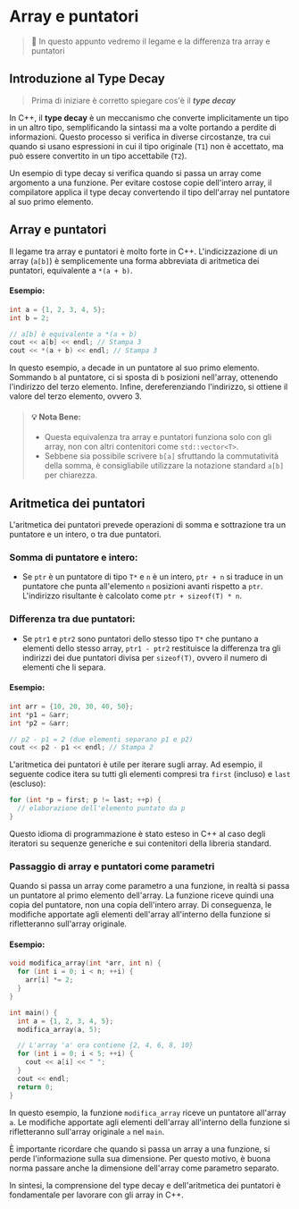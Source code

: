 # Array e puntatori

> :pushpin: In questo appunto vedremo il legame e la differenza tra array e puntatori

## Introduzione al Type Decay

> Prima di iniziare è corretto spiegare cos'è il ***type decay***

In C++, il **type decay** è un meccanismo che converte implicitamente un tipo in un altro tipo, semplificando la sintassi ma a volte portando a perdite di informazioni. Questo processo si verifica in diverse circostanze, tra cui quando si usano espressioni in cui il tipo originale (`T1`) non è accettato, ma può essere convertito in un tipo accettabile (`T2`).

Un esempio di type decay si verifica quando si passa un array come argomento a una funzione. Per evitare costose copie dell'intero array, il compilatore applica il type decay convertendo il tipo dell'array nel puntatore al suo primo elemento.

## Array e puntatori

Il legame tra array e puntatori è molto forte in C++. L'indicizzazione di un array (`a[b]`) è semplicemente una forma abbreviata di aritmetica dei puntatori, equivalente a `*(a + b)`. 

#### Esempio:

```c++
int a = {1, 2, 3, 4, 5};
int b = 2;

// a[b] è equivalente a *(a + b)
cout << a[b] << endl; // Stampa 3
cout << *(a + b) << endl; // Stampa 3
```

In questo esempio, `a` decade in un puntatore al suo primo elemento. Sommando `b` al puntatore, ci si sposta di `b` posizioni nell'array, ottenendo l'indirizzo del terzo elemento. Infine, dereferenziando l'indirizzo, si ottiene il valore del terzo elemento, ovvero 3.

> #### :bulb: Nota Bene:
> - Questa equivalenza tra array e puntatori funziona solo con gli array, non con altri contenitori come `std::vector<T>`.
> - Sebbene sia possibile scrivere `b[a]` sfruttando la commutatività della somma, è consigliabile utilizzare la notazione standard `a[b]` per chiarezza.

## Aritmetica dei puntatori

L'aritmetica dei puntatori prevede operazioni di somma e sottrazione tra un puntatore e un intero, o tra due puntatori. 

### **Somma di puntatore e intero:**

- Se `ptr` è un puntatore di tipo `T*` e `n` è un intero, `ptr + n` si traduce in un puntatore che punta all'elemento `n` posizioni avanti rispetto a `ptr`. L'indirizzo risultante è calcolato come `ptr + sizeof(T) * n`.

### **Differenza tra due puntatori:**

- Se `ptr1` e `ptr2` sono puntatori dello stesso tipo `T*` che puntano a elementi dello stesso array, `ptr1 - ptr2` restituisce la differenza tra gli indirizzi dei due puntatori divisa per `sizeof(T)`, ovvero il numero di elementi che li separa.

#### **Esempio:**

```c++
int arr = {10, 20, 30, 40, 50};
int *p1 = &arr;
int *p2 = &arr;

// p2 - p1 = 2 (due elementi separano p1 e p2)
cout << p2 - p1 << endl; // Stampa 2
```

L'aritmetica dei puntatori è utile per iterare sugli array. Ad esempio, il seguente codice itera su tutti gli elementi compresi tra `first` (incluso) e `last` (escluso):

```c++
for (int *p = first; p != last; ++p) {
  // elaborazione dell'elemento puntato da p
}
```

Questo idioma di programmazione è stato esteso in C++ al caso degli iteratori su sequenze generiche e sui contenitori della libreria standard.

### Passaggio di array e puntatori come parametri

Quando si passa un array come parametro a una funzione, in realtà si passa un puntatore al primo elemento dell'array. La funzione riceve quindi una copia del puntatore, non una copia dell'intero array.  Di conseguenza, le modifiche apportate agli elementi dell'array all'interno della funzione si rifletteranno sull'array originale.

#### **Esempio:**

```c++
void modifica_array(int *arr, int n) {
  for (int i = 0; i < n; ++i) {
    arr[i] *= 2;
  }
}

int main() {
  int a = {1, 2, 3, 4, 5};
  modifica_array(a, 5);

  // L'array 'a' ora contiene {2, 4, 6, 8, 10}
  for (int i = 0; i < 5; ++i) {
    cout << a[i] << " ";
  }
  cout << endl;
  return 0;
}
```

In questo esempio, la funzione `modifica_array` riceve un puntatore all'array `a`. Le modifiche apportate agli elementi dell'array all'interno della funzione si rifletteranno sull'array originale `a` nel `main`.

È importante ricordare che quando si passa un array a una funzione, si perde l'informazione sulla sua dimensione. Per questo motivo, è buona norma passare anche la dimensione dell'array come parametro separato.

In sintesi, la comprensione del type decay e dell'aritmetica dei puntatori è fondamentale per lavorare con gli array in C++. 
